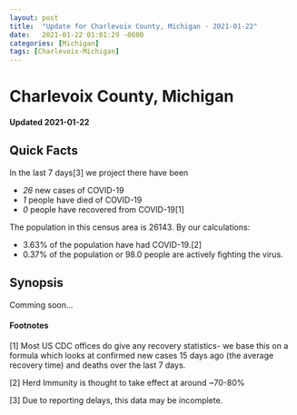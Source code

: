 ```yaml
---
layout: post
title:  "Update for Charlevoix County, Michigan - 2021-01-22"
date:   2021-01-22 01:01:29 -0600
categories: [Michigan]
tags: [Charlevoix-Michigan]
---
```


# Charlevoix County, Michigan
#### Updated 2021-01-22

## Quick Facts

In the last 7 days[3] we project there have been
- *26* new cases of COVID-19
- *1* people have died of COVID-19
- *0* people have recovered from COVID-19[1]

The population in this census area is 26143. By our calculations:
- 3.63% of the population have had COVID-19.[2]
- 0.37% of the population or 98.0 people are actively fighting the virus.

## Synopsis

Comming soon...


#### Footnotes

[1] Most US CDC offices do give any recovery statistics- we base this on a formula which looks at confirmed new cases
15 days ago (the average recovery time) and deaths over the last 7 days.

[2] Herd Immunity is thought to take effect at around ~70-80%

[3] Due to reporting delays, this data may be incomplete.
 
    